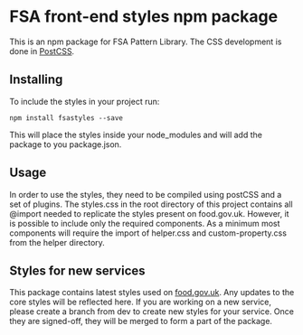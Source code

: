 # FSA front-end styles npm package

This is an npm package for FSA Pattern Library. The CSS development is done in [PostCSS](https://postcss.org/).

## Installing

To include the styles in your project run:

```
npm install fsastyles --save
```

This will place the styles inside your node_modules and will add the package to you package.json.

## Usage

In order to use the styles, they need to be compiled using postCSS and a set of plugins. The styles.css in the root directory of this project contains all @import needed to replicate the styles present on food.gov.uk. However, it is possible to include only the required components. As a minimum most components will require the import of helper.css and custom-property.css from the helper directory.

## Styles for new services

This package contains latest styles used on [food.gov.uk](https://www.food.gov.uk). Any updates to the core styles will be reflected here. 
If you are working on a new service, please create a branch from dev to create new styles for your service. Once they are signed-off, they will be merged to form a part of the package.
